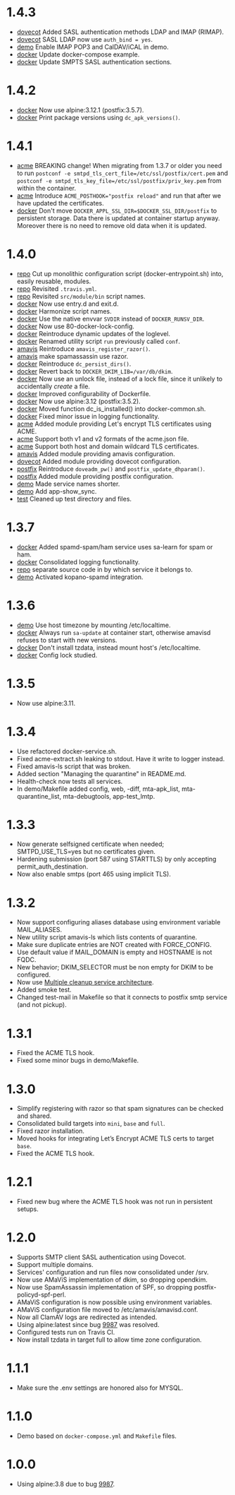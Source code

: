 # 1.4.3

- [dovecot](src/dovecot) Added SASL authentication methods LDAP and IMAP (RIMAP).
- [dovecot](src/dovecot) SASL LDAP now use `auth_bind = yes`.
- [demo](demo) Enable IMAP POP3 and CalDAV/iCAL in demo.
- [docker](README.md) Update docker-compose example.
- [docker](README.md) Update SMPTS SASL authentication sections.

# 1.4.2

- [docker](Dockerfile) Now use alpine:3.12.1 (postfix:3.5.7).
- [docker](src/docker/bin/docker-common.sh) Print package versions using `dc_apk_versions()`.

# 1.4.1

- [acme](src/acme) BREAKING change! When migrating from 1.3.7 or older you need to run `postconf -e smtpd_tls_cert_file=/etc/ssl/postfix/cert.pem` and `postconf -e smtpd_tls_key_file=/etc/ssl/postfix/priv_key.pem` from within the container.
- [acme](src/acme) Introduce `ACME_POSTHOOK="postfix reload"` and run that after we have updated the certificates.
- [docker](src/docker) Don't move `DOCKER_APPL_SSL_DIR=$DOCKER_SSL_DIR/postfix` to persistent storage. Data there is updated at container startup anyway. Moreover there is no need to remove old data when it is updated.

# 1.4.0

- [repo](src) Cut up monolithic configuration script (docker-entrypoint.sh) into, easily reusable, modules.
- [repo](.travis.yml) Revisited `.travis.yml`.
- [repo](src) Revisited `src/module/bin` script names.
- [docker](src/docker/bin/docker-entrypoint.sh) Now use entry.d and exit.d.
- [docker](src) Harmonize script names.
- [docker](src/docker) Use the native envvar `SVDIR` instead of `DOCKER_RUNSV_DIR`.
- [docker](src/docker) Now use 80-docker-lock-config.
- [docker](src/docker) Reintroduce dynamic updates of the loglevel.
- [docker](src/docker) Renamed utility script `run` previously called `conf`.
- [amavis](src/amavis) Reintroduce `amavis_register_razor()`.
- [amavis](src/amavis) make spamassassin use razor.
- [docker](Dockerfile) Reintroduce `dc_persist_dirs()`.
- [docker](Dockerfile) Revert back to `DOCKER_DKIM_LIB=/var/db/dkim`.
- [docker](Dockerfile) Now use an unlock file, instead of a lock file, since it unlikely to accidentally *create* a file.
- [docker](Dockerfile) Improved configurability of Dockerfile.
- [docker](Dockerfile) Now use alpine:3.12 (postfix:3.5.2).
- [docker](src/docker) Moved function dc_is_installed() into docker-common.sh.
- [docker](src/docker/bin/docker-common.sh) Fixed minor issue in logging functionality.
- [acme](src/acme) Added module providing Let's encrypt TLS certificates using ACME.
- [acme](src/acme/bin/acme-extract.sh) Support both v1 and v2 formats of the acme.json file.
- [acme](src/acme/entry.d/50-acme-monitor-tlscert) Support both host and domain wildcard TLS certificates.
- [amavis](src/amavis) Added module providing amavis configuration.
- [dovecot](src/dovecot) Added module providing dovecot configuration.
- [postfix](src/postfix) Reintroduce `doveadm_pw()` and `postfix_update_dhparam()`.
- [postfix](src/postfix) Added module providing postfix configuration.
- [demo](demo) Made service names shorter.
- [demo](demo/Makefile) Add app-show_sync.
- [test](test) Cleaned up test directory and files.

# 1.3.7

- [docker](src/docker/bin/docker-entrypoint.sh) Added spamd-spam/ham service uses sa-learn for spam or ham.
- [docker](src/docker/bin/docker-common.sh) Consolidated logging functionality.
- [repo](src) separate source code in by which service it belongs to.
- [demo](demo) Activated kopano-spamd integration.

# 1.3.6

- [demo](demo) Use host timezone by mounting /etc/localtime.
- [docker](src/docker/bin/docker-entrypoint.sh) Always run `sa-update` at container start, otherwise amavisd refuses to start with new versions.
- [docker](Dockerfile) Don't install tzdata, instead mount host's /etc/localtime.
- [docker](ROADMAP.md) Config lock studied.

# 1.3.5

- Now use alpine:3.11.

# 1.3.4

- Use refactored docker-service.sh.
- Fixed acme-extract.sh leaking to stdout. Have it write to logger instead.
- Fixed amavis-ls script that was broken.
- Added section "Managing the quarantine" in README.md.
- Health-check now tests all services.
- In demo/Makefile added config, web, -diff, mta-apk_list, mta-quarantine_list, mta-debugtools, app-test_lmtp.

# 1.3.3

- Now generate selfsigned certificate when needed; SMTPD_USE_TLS=yes but no certificates given.
- Hardening submission (port 587 using STARTTLS) by only accepting permit_auth_destination.
- Now also enable smtps (port 465 using implicit TLS).

# 1.3.2

- Now support configuring aliases database using environment variable MAIL_ALIASES.
- New utility script amavis-ls which lists contents of quarantine.
- Make sure duplicate entries are NOT created with FORCE_CONFIG.
- Use default value if MAIL_DOMAIN is empty and HOSTNAME is not FQDC.
- New behavior; DKIM_SELECTOR must be non empty for DKIM to be configured.
- Now use [Multiple cleanup service architecture](https://amavis.org/README.postfix.html#d0e1038).
- Added smoke test.
- Changed test-mail in Makefile so that it connects to postfix smtp service (and not pickup).

# 1.3.1

- Fixed the ACME TLS hook.
- Fixed some minor bugs in demo/Makefile.

# 1.3.0

- Simplify registering with razor so that spam signatures can be checked and shared.
- Consolidated build targets into `mini`, `base` and `full`.
- Fixed razor installation.
- Moved hooks for integrating Let’s Encrypt ACME TLS certs to target `base`.
- Fixed the ACME TLS hook.

# 1.2.1

- Fixed new bug where the ACME TLS hook was not run in persistent setups.

# 1.2.0

- Supports SMTP client SASL authentication using Dovecot.
- Support multiple domains.
- Services' configuration and run files now consolidated under /srv.
- Now use AMaViS implementation of dkim, so dropping opendkim.
- Now use SpamAssassin implementation of SPF, so dropping postfix-policyd-spf-perl.
- AMaViS configuration is now possible using environment variables.
- AMaViS configuration file moved to /etc/amavis/amavisd.conf.
- Now all ClamAV logs are redirected as intended.
- Using alpine:latest since bug [9987](https://bugs.alpinelinux.org/issues/9987) was resolved.
- Configured tests run on Travis CI.
- Now install tzdata in target full to allow time zone configuration.

# 1.1.1

- Make sure the .env settings are honored also for MYSQL.

# 1.1.0

- Demo based on `docker-compose.yml` and `Makefile` files.

# 1.0.0

- Using alpine:3.8 due to bug [9987](https://bugs.alpinelinux.org/issues/9987).
